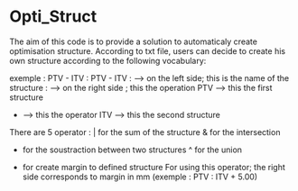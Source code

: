 # Opti_Struct

The aim of this code is to provide a solution to automaticaly create optimisation structure. According to txt file, users can decide to create his own structure according to the following vocabulary:

exemple : PTV - ITV : PTV - ITV
: --> on the left side; this is the name of the structure
: --> on the right side ; this the operation
PTV --> this the first structure
- --> this the operator
ITV --> this the second structure

There are 5 operator :
| for the sum of the structure
& for the intersection
- for the soustraction between two structures
^ for the union

+ for create margin to defined structure
    For using this operator; the right side corresponds to margin in mm (exemple : PTV : ITV + 5.00)

